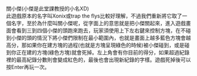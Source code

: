 關小傑(小傑是此堂課教授的小名XD)\
此遊戲原本的名字叫Xonix或trap the flys比較好理解，不過我們重新將它取了一個名字，至於為什麼叫關小傑呢，從字面上的意思就是把小傑關起來，進入遊戲畫面會看到三到四個小傑的頭跑來跑去，玩家須使用上下左右鍵來控制方塊，在不碰到小傑的頭的情況下將小傑們限制在最小範圍內，也就是畫面上越多藍色方塊會越高分，那如果你在建方塊的過程(也就是方塊呈現綠色的時候)被小傑碰到，或是碰到你正在建的方塊(綠色方塊)就會死掉。左上角會有你目前的得分，如果超過紀錄裡的最高紀錄分數則會變成紅色的，最後也會出現新紀錄的字樣。遊戲死掉後可以按Enter再玩一次。

